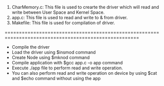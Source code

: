 1. CharMemory.c:
  This file is used to crearte the driver which will read and write between User Space and Kernel Space.
2. app.c:
   This file is used to read and write to & from driver.
3. Makefile:
   This file is used for compilation of driver.

=====================================================================================================
- Compile the driver
- Load the driver using $insmod command
- Create Node using $mknod command
- Compile application with $gcc app.c -o app command
- Execute ./app file to perform read and write operation.
- You can also perform read and write operation on device by using $cat and $echo command without using the app 
